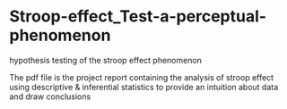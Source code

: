 # Stroop-effect_Test-a-perceptual-phenomenon
hypothesis testing of the stroop effect phenomenon

The pdf file is the project report containing the analysis of stroop effect using descriptive & inferential statistics to provide an intuition about data and draw conclusions
